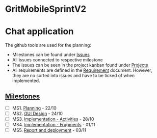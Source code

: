 # GritMobileSprintV2
# Chat application

The github tools are used for the planning: 
- Milestones can be found under [Issues](https://github.com/tallner/GritMobileSprintV2/issues)  
- All issues connected to respective milestone
- The issues can be seen in the project kanban found under [Projects](https://github.com/users/tallner/projects/4)
- All requirements are defined in the [Requirement](https://github.com/tallner/GritMobileSprintV2/blob/f0d4d3238102a311249d8b93f3a355aa2e3ddfc6/doc/Planning/Requirements.md) document. However, they are no sorted into issues and have to be ticked of when implemented.
  
## [Milestones](https://github.com/tallner/GritMobileSprintV2/milestones)
- [ ] MS1. [Planning](https://github.com/tallner/GritMobileSprintV2/milestone/1) - 22/10
- [ ] MS2. [GUI Design](https://github.com/tallner/GritMobileSprintV2/milestone/2) - 24/10
- [ ] MS3. [Implementation - Activities](https://github.com/tallner/GritMobileSprintV2/milestone/3) - 28/10
- [ ] MS4. [Implementation - Fragments](https://github.com/tallner/GritMobileSprintV2/milestone/4) - 01/11
- [ ] MS5. [Report and deployment](https://github.com/tallner/GritMobileSprintV2/milestone/5) - 03/11

